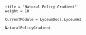 ```@cfg
title = "Natural Policy Gradient"
weight = 10
```

```@meta
CurrentModule = LyceumDocs.LyceumAI
```

```@docs
NaturalPolicyGradient
```